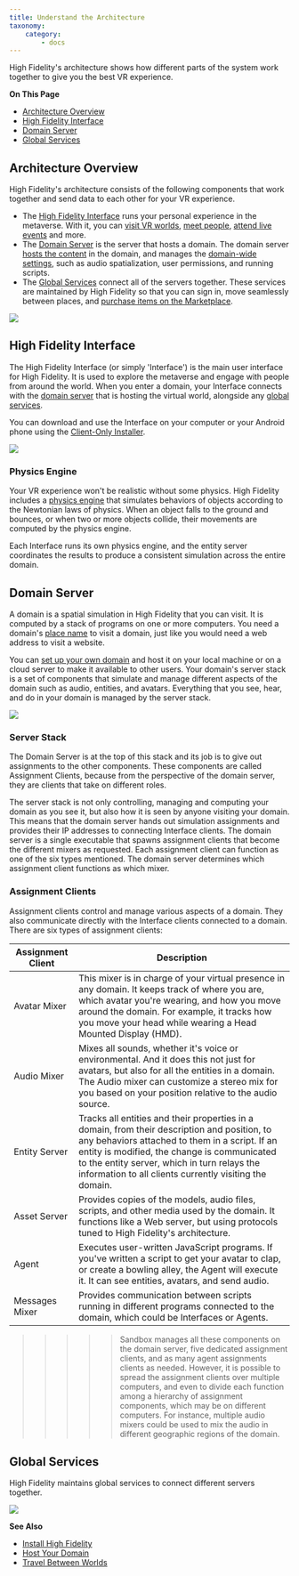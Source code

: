 ```yaml
---
title: Understand the Architecture
taxonomy:
    category:
        - docs
---
```


High Fidelity's architecture shows how different parts of the system work together to give you the best VR experience. 

**On This Page**

* [Architecture Overview](#architecture-overview)
* [High Fidelity Interface](#high-fidelity-interface)
* [Domain Server](#domain-server)
* [Global Services](#global-services)


## Architecture Overview
High Fidelity's architecture consists of the following components that work together and send data to each other for your VR experience. 

+ The [High Fidelity Interface](#interface) runs your personal experience in the metaverse. With it, you can [visit VR worlds](../../travel), [meet people](../../socialize), [attend live events](../../socialize#attend-live-events) and more.
+ The [Domain Server](#domain-server) is the server that hosts a domain. The domain server [hosts the content](../../../host/manage-your-domain-assets) in the domain, and manages the [domain-wide settings](../../../host/your-domain/configure-settings), such as audio spatialization, user permissions, and running scripts.
+ The [Global Services](#global-services) connect all of the servers together. These services are maintained by High Fidelity so that you can sign in, move seamlessly between places, and [purchase items on the Marketplace](../../bank-and-shop).

![](overview.png)

## High Fidelity Interface
The High Fidelity Interface (or simply 'Interface') is the main user interface for High Fidelity. It is used to explore the metaverse and engage with people from around the world. When you enter a domain, your Interface connects with the [domain server](#domain-server) that is hosting the virtual world, alongside any [global services](#global-services). 

You can download and use the Interface on your computer or your Android phone using the [Client-Only Installer](../install#client-only-installer). 

![](interface.png)

### Physics Engine
Your VR experience won't be realistic without some physics. High Fidelity includes a [physics engine](http://bulletphysics.org/) that simulates behaviors of objects according to the Newtonian laws of physics. When an object falls to the ground and bounces, or when two or more objects collide, their movements are computed by the physics engine. 

Each Interface runs its own physics engine, and the entity server coordinates the results to produce a consistent simulation across the entire domain.


## Domain Server
A domain is a spatial simulation in High Fidelity that you can visit. It is computed by a stack of programs on one or more computers. You need a domain's [place name](../../../host/add-a-place-name) to visit a domain, just like you would need a web address to visit a website. 

You can [set up your own domain](../../../host/your-domain) and host it on your local machine or on a cloud server to make it available to other users. Your domain's server stack is a set of components that simulate and manage different aspects of the domain such as audio, entities, and avatars. Everything that you see, hear, and do in your domain is managed by the server stack. 

![](domain-server.png)

### Server Stack
The Domain Server is at the top of this stack and its job is to give out assignments to the other components. These components are called Assignment Clients, because from the perspective of the domain server, they are clients that take on different roles.

The server stack is not only controlling, managing and computing your domain as you see it, but also how it is seen by anyone visiting your domain. This means that the domain server hands out simulation assignments and provides their IP addresses to connecting Interface clients. The domain server is a single executable that spawns assignment clients that become the different mixers as requested. Each assignment client can function as one of the six types mentioned. The domain server determines which assignment client functions as which mixer.

### Assignment Clients 
Assignment clients control and manage various aspects of a domain. They also communicate directly with the Interface clients connected to a domain. There are six types of assignment clients:

| Assignment Client | Description |
| ----------------- | ----------- |
| Avatar Mixer      | This mixer is in charge of your virtual presence in any domain. It keeps track of where you are, which avatar you're wearing, and how you move around the domain. For example, it tracks how you move your head while wearing a Head Mounted Display (HMD). |
|Audio Mixer | Mixes all sounds, whether it's voice or environmental. And it does this not just for avatars, but also for all the entities in a domain. The Audio mixer can customize a stereo mix for you based on your position relative to the audio source. |
| Entity Server | Tracks all entities and their properties in a domain, from their description and position, to any behaviors attached to them in a script. If an entity is modified, the change is communicated to the entity server, which in turn relays the information to all clients currently visiting the domain. |
| Asset Server | Provides copies of the models, audio files, scripts, and other media used by the domain. It functions like a Web server, but using protocols tuned to High Fidelity's architecture. |
| Agent | Executes user-written JavaScript programs. If you've written a script to get your avatar to clap, or create a bowling alley, the Agent will execute it. It can see entities, avatars, and send audio. |
| Messages Mixer | Provides communication between scripts running in different programs connected to the domain, which could be Interfaces or Agents. |


>>>>> Sandbox manages all these components on the domain server, five dedicated assignment clients, and as many agent assignments clients as needed. However, it is possible to spread the assignment clients over multiple computers, and even to divide each function among a hierarchy of assignment components, which may be on different computers. For instance, multiple audio mixers could be used to mix the audio in different geographic regions of the domain.


## Global Services
High Fidelity maintains global services to connect different servers together. 

![](services.png)



**See Also**

+ [Install High Fidelity](../install)
+ [Host Your Domain](../../../host)
+ [Travel Between Worlds](../../travel)
